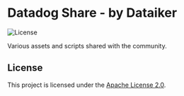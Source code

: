 # Datadog Share - by Dataiker

![License](https://img.shields.io/badge/license-Apache%202.0-blue.svg)

Various assets and scripts shared with the community.

## License

This project is licensed under the [Apache License 2.0](LICENSE.md).
